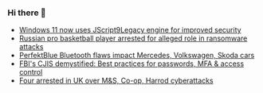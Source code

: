 ### Hi there 👋

<!--START_SECTION:feed-->
* [Windows 11 now uses JScript9Legacy engine for improved security](https://www.bleepingcomputer.com/news/security/windows-11-now-uses-jscript9legacy-engine-for-improved-security/)
* [Russian pro basketball player arrested for alleged role in ransomware attacks](https://www.bleepingcomputer.com/news/security/russian-pro-basketball-player-arrested-for-alleged-role-in-ransomware-attacks/)
* [PerfektBlue Bluetooth flaws impact Mercedes, Volkswagen, Skoda cars](https://www.bleepingcomputer.com/news/security/perfektblue-bluetooth-flaws-impact-mercedes-volkswagen-skoda-cars/)
* [FBI's CJIS demystified: Best practices for passwords, MFA & access control](https://www.bleepingcomputer.com/news/security/fbis-cjis-demystified-best-practices-for-passwords-mfa-and-access-control/)
* [Four arrested in UK over M&S, Co-op, Harrod cyberattacks](https://www.bleepingcomputer.com/news/security/four-arrested-in-uk-over-mands-co-op-harrod-cyberattacks/)
<!--END_SECTION:feed-->

<!--
**frankenk/frankenk** is a ✨ _special_ ✨ repository because its `README.md` (this file) appears on your GitHub profile.

Here are some ideas to get you started:

- 🔭 I’m currently working on ...
- 🌱 I’m currently learning ...
- 👯 I’m looking to collaborate on ...
- 🤔 I’m looking for help with ...
- 💬 Ask me about ...
- 📫 How to reach me: ...
- 😄 Pronouns: ...
- ⚡ Fun fact: ...
-->




